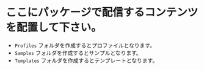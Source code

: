 # ここにパッケージで配信するコンテンツを配置して下さい。

* `Profiles` フォルダを作成するとプロファイルとなります。
* `Samples` フォルダを作成するとサンプルとなります。
* `Templates` フォルダを作成するとテンプレートとなります。


